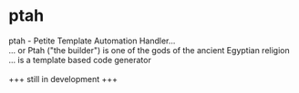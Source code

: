 # ptah
ptah - Petite Template Automation Handler...\
... or Ptah ("the builder") is one of the gods of the ancient Egyptian religion\
... is a template based code generator\
\
+++ still in development +++
